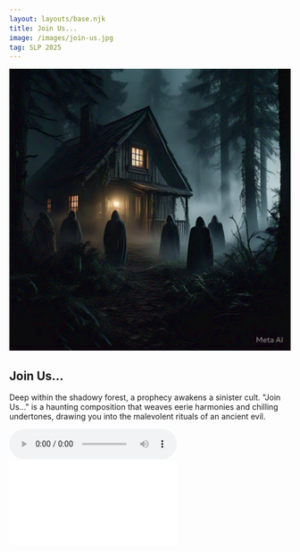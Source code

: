 ```yaml
---
layout: layouts/base.njk
title: Join Us...
image: /images/join-us.jpg
tag: SLP 2025
---
```


![Join Us Artwork](/images/join-us.jpg)

## Join Us...

Deep within the shadowy forest, a prophecy awakens a sinister cult. "Join Us..." is a haunting composition that weaves eerie harmonies and chilling undertones, drawing you into the malevolent rituals of an ancient evil.

<audio controls>
  <source src="/audios/join-us.mp3" type="audio/mpeg">
  Your browser does not support the audio element.
</audio>

<embed class="score" src="/scores/join-us.pdf" type="application/pdf">

